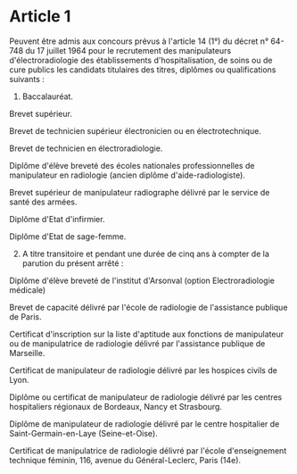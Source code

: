 # Article 1

Peuvent être admis aux concours prévus à l'article 14 (1°) du décret n° 64-748 du 17 juillet 1964 pour le recrutement des manipulateurs d'électroradiologie des établissements d'hospitalisation, de soins ou de cure publics les candidats titulaires des titres, diplômes ou qualifications suivants :

1) Baccalauréat.

Brevet supérieur.

Brevet de technicien supérieur électronicien ou en électrotechnique.

Brevet de technicien en électroradiologie.

Diplôme d'élève breveté des écoles nationales professionnelles de manipulateur en radiologie (ancien diplôme d'aide-radiologiste).

Brevet supérieur de manipulateur radiographe délivré par le service de santé des armées.

Diplôme d'Etat d'infirmier.

Diplôme d'Etat de sage-femme.

2) A titre transitoire et pendant une durée de cinq ans à compter de la parution du présent arrêté :

Diplôme d'élève breveté de l'institut d'Arsonval (option Electroradiologie médicale)

Brevet de capacité délivré par l'école de radiologie de l'assistance publique de Paris.

Certificat d'inscription sur la liste d'aptitude aux fonctions de manipulateur ou de manipulatrice de radiologie délivré par l'assistance publique de Marseille.

Certificat de manipulateur de radiologie délivré par les hospices civils de Lyon.

Diplôme ou certificat de manipulateur de radiologie délivré par les centres hospitaliers régionaux de Bordeaux, Nancy et Strasbourg.

Diplôme de manipulateur de radiologie délivré par le centre hospitalier de Saint-Germain-en-Laye (Seine-et-Oise).

Certificat de manipulatrice de radiologie délivré par l'école d'enseignement technique féminin, 116, avenue du Général-Leclerc, Paris (14e).
